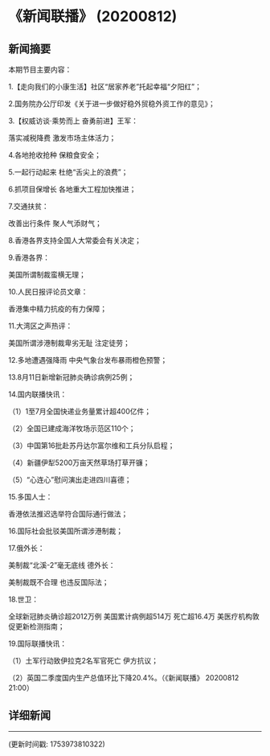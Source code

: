# 《新闻联播》 (20200812)

## 新闻摘要

本期节目主要内容：

1.【走向我们的小康生活】社区“居家养老”托起幸福“夕阳红”；

2.国务院办公厅印发《关于进一步做好稳外贸稳外资工作的意见》；

3.【权威访谈·乘势而上 奋勇前进】王军：

落实减税降费 激发市场主体活力；

4.各地抢收抢种 保粮食安全；

5.一起行动起来 杜绝“舌尖上的浪费”；

6.抓项目保增长 各地重大工程加快推进；

7.交通扶贫：

改善出行条件 聚人气添财气；

8.香港各界支持全国人大常委会有关决定；

9.香港各界：

美国所谓制裁蛮横无理；

10.人民日报评论员文章：

香港集中精力抗疫的有力保障；

11.大湾区之声热评：

美国所谓涉港制裁卑劣无耻 注定徒劳；

12.多地遭遇强降雨 中央气象台发布暴雨橙色预警；

13.8月11日新增新冠肺炎确诊病例25例；

14.国内联播快讯：

（1）1至7月全国快递业务量累计超400亿件；

（2）全国已建成海洋牧场示范区110个；

（3）中国第16批赴苏丹达尔富尔维和工兵分队启程；

（4）新疆伊犁5200万亩天然草场打草开镰；

（5）“心连心”慰问演出走进四川喜德；

15.多国人士：

香港依法推迟选举符合国际通行做法；

16.国际社会批驳美国所谓涉港制裁；

17.俄外长：

美制裁“北溪-2”毫无底线 德外长：

美制裁既不合理 也违反国际法；

18.世卫：

全球新冠肺炎确诊超2012万例 美国累计病例超514万 死亡超16.4万 美医疗机构敦促更新检测指南；

19.国际联播快讯：

（1）土军行动致伊拉克2名军官死亡 伊方抗议；

（2）英国二季度国内生产总值环比下降20.4%。（《新闻联播》 20200812 21:00）

## 详细新闻

---

(更新时间戳: 1753973810322)

